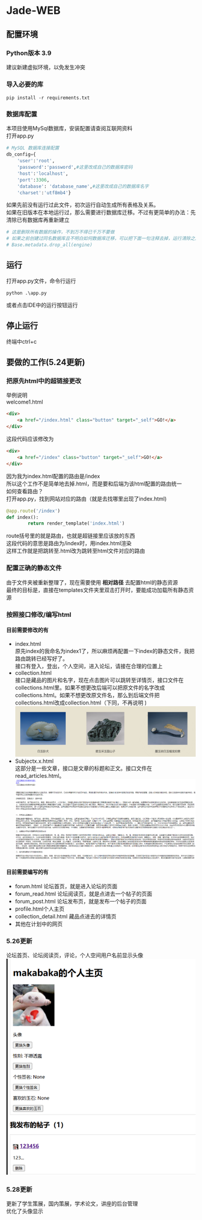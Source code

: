 # Jade-WEB
## 配置环境
### Python版本 3.9
建议新建虚拟环境，以免发生冲突
### 导入必要的库
~~~
pip install -r requirements.txt
~~~
### 数据库配置
本项目使用MySql数据库，安装配置请查阅互联网资料  
打开app.py
~~~python
# MySQL 数据库连接配置
db_config={
    'user':'root',
    'password':'password',#这里改成自己的数据库密码
    'host':'localhost',
    'port':3306,
    'database': 'database_name',#这里改成自己的数据库名字
    'charset':'utf8mb4'}
~~~
如果先前没有运行过此文件，初次运行自动生成所有表格及关系。  
如果在旧版本在本地运行过，那么需要进行数据库迁移。不过有更简单的办法：先清除已有数据库再重新建立  
~~~python
# 这是删除所有数据的操作，不到万不得已千万不要做
# 如果之前创建过同名数据库且不明白如何数据库迁移，可以把下面一句注释去掉，运行清除之前的表并创建新表，然后记得加上注释
# Base.metadata.drop_all(engine)
~~~

## 运行
打开app.py文件，命令行运行
~~~
python .\app.py
~~~
或者点击IDE中的运行按钮运行
## 停止运行
终端中ctrl+c
## 要做的工作(5.24更新)
### 把原先html中的超链接更改
举例说明  
welcome1.html
~~~html
<div>
    <a href="/index.html" class="button" target="_self">GO!</a>
</div>
~~~
这段代码应该修改为
~~~html
<div>
    <a href="/index" class="button" target="_self">GO!</a>
</div>
~~~
因为我为index.html配置的路由是/index  
所以这个工作不是简单地去掉.html，而是要和后端为该html配置的路由统一  
如何查看路由？  
打开app.py，找到网站对应的路由（就是去找哪里出现了index.html)
~~~python
@app.route('/index')
def index():
        return render_template('index.html')
~~~
route括号里的就是路由，也就是超链接里应该放的东西  
这段代码的意思是路由为/index时，用index.html渲染  
这样工作就是把跳转至.html改为跳转至html文件对应的路由  
### 配置正确的静态文件  
由于文件夹被重新整理了，现在需要使用 **相对路径** 去配置html的静态资源  
最终的目标是，直接在templates文件夹里双击打开时，要能成功加载所有静态资源
### 按照接口修改/编写html  
  
#### 目前需要修改的有
- index.html  
  原先index的我命名为index1了，所以麻烦再配置一下index的静态文件，我把路由跳转已经写好了。  
  接口有登入，登出，个人空间，进入论坛，请接在合理的位置上
- collection.html  
  接口是藏品的图片和名字，现在点击图片可以跳转至详情页，接口文件在collections.html里。如果不想更改后端可以把原文件的名字改成collections.html。如果不想更改原文件名，那么到后端文件把collections.html改成collection.html（下同，不再说明 )  
  <img src="readme.img/collections.png">
- Subjectx.x.html  
  这部分是一些文章，接口是文章的标题和正文。接口文件在read_articles.html。
  <img src="readme.img/articles.png">
#### 目前需要编写的有
- forum.html 论坛首页，就是进入论坛的页面
- forum_read.html 论坛阅读页，就是点进去一个帖子的页面
- forum_post.html 论坛发布页，就是发布一个帖子的页面
- profile.html个人主页
- collection_detail.html 藏品点进去的详情页
- 其他在计划中的网页

### 5.26更新
论坛首页、论坛阅读页，评论，个人空间用户名前显示头像
<img src="readme.img/avator.png">

### 5.28更新
更新了学生策展，国内策展，学术论文，讲座的后台管理  
优化了头像显示

